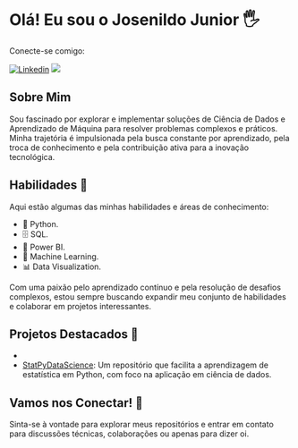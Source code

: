 # Olá! Eu sou o Josenildo Junior 🖐️

Conecte-se comigo:

[![Linkedin](https://img.shields.io/badge/LinkedIn-0077B5?style=for-the-badge&logo=linkedin&logoColor=white)](https://www.linkedin.com/in/josenildo-junior/)
<a href="mailto:josenildojunior20155@gmail.com"><img src="https://img.shields.io/badge/-Gmail-%23D14836?style=for-the-badge&logo=gmail&logoColor=white" target="_blank"></a>

## Sobre Mim
Sou fascinado por explorar e implementar soluções de Ciência de Dados e Aprendizado de Máquina para resolver problemas complexos e práticos. Minha trajetória é impulsionada pela busca constante por aprendizado, pela troca de conhecimento e pela contribuição ativa para a inovação tecnológica.

## Habilidades 🚀

Aqui estão algumas das minhas habilidades e áreas de conhecimento:

* 🐍 Python.
* 🗄 SQL.
* 🧮 Power BI.
* 🔮 Machine Learning.
* 📊 Data Visualization.

Com uma paixão pelo aprendizado contínuo e pela resolução de desafios complexos, estou sempre buscando expandir meu conjunto de habilidades e colaborar em projetos interessantes.

## Projetos Destacados 🌟
- 
- [StatPyDataScience](https://github.com/JosenildoJunior/StatPyDataScience): Um repositório que facilita a aprendizagem de estatística em Python, com foco na aplicação em ciência de dados.
  
## Vamos nos Conectar! 🤝
Sinta-se à vontade para explorar meus repositórios e entrar em contato para discussões técnicas, colaborações ou apenas para dizer oi. 
